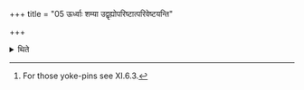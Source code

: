 +++
title = "05 ऊर्ध्वाः शम्या उद्वृह्योपरिष्टात्परिवेष्टयन्ति"

+++

<details><summary>थिते</summary>

5. Having pulled the yoke-pins[^1] upwards they wind (a cord) round (each one) of them from above.  

[^1]: For those yoke-pins see XI.6.3.  

</details>
